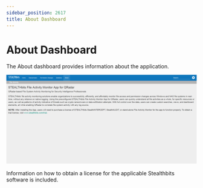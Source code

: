 ```yaml
---
sidebar_position: 2617
title: About Dashboard
---
```


# About Dashboard

The About dashboard provides information about the application.

![](../../../../../../../static/images/ActivityMonitor_8.0/Content/Resources/Images/ActivityMonitor/SIEMIntegrations/QRadar/AboutDashboard.png "About Dashboard for Stealthbits Activity Monitor App for QRadar")

Information on how to obtain a license for the applicable Stealthbits software is included.